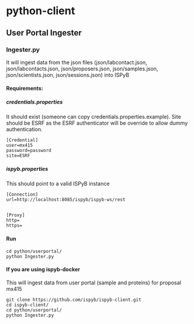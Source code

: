 # python-client

## User Portal Ingester

### Ingester.py

It will ingest data from the json files (json/labcontact.json, json/labcontacts.json, json/proposers.json, json/samples.json, json/scientists.json, json/sessions.json) into ISPyB
 
#### Requirements:

##### credentials.properties 

It should exist (someone can copy credentials.properties.example). Site should be ESRF as the ESRF authenticator will be override to allow dummy authentication.

```
[Credential]
user=mx415	
password=password
site=ESRF

```

##### ispyb.properties

This should point to a valid ISPyB instance

```
[Connection]
url=http://localhost:8085/ispyb/ispyb-ws/rest


[Proxy]
http=
https=

```



#### Run

```
cd python/userportal/
python Ingester.py

```

#### If you are using ispyb-docker

This will ingest data from user portal (sample and proteins) for proposal mx415 
```
git clone https://github.com/ispyb/ispyb-client.git
cd ispyb-client/
cd python/userportal/
python Ingester.py 
```
